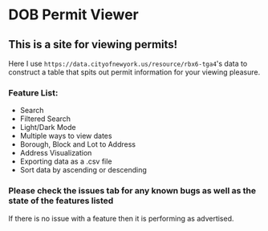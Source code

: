 # DOB Permit Viewer

## This is a site for viewing permits!

Here I use `https://data.cityofnewyork.us/resource/rbx6-tga4`'s data to construct a table that spits out permit information for your viewing pleasure.
### Feature List:

- Search
- Filtered Search
- Light/Dark Mode
- Multiple ways to view dates
- Borough, Block and Lot to Address
- Address Visualization
- Exporting data as a .csv file
- Sort data by ascending or descending 

### Please check the issues tab for any known bugs as well as the state of the features listed
If there is no issue with a feature then it is performing as advertised.
